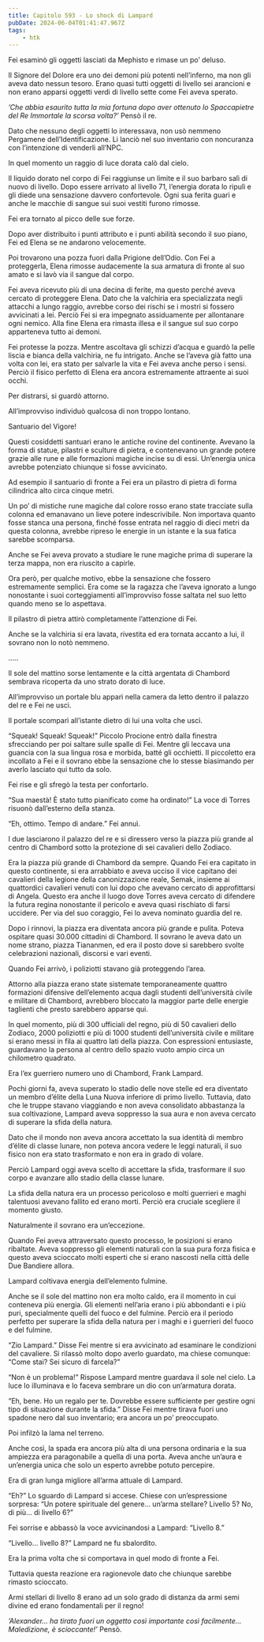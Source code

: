 ```yaml
---
title: Capitolo 593 - Lo shock di Lampard
pubDate: 2024-06-04T01:41:47.967Z
tags:
    - htk
---
```


Fei esaminò gli oggetti lasciati da Mephisto e rimase un po’ deluso.

Il Signore del Dolore era uno dei demoni più potenti nell’inferno, ma non gli aveva dato nessun tesoro. Erano quasi tutti oggetti di livello sei arancioni e non erano apparsi oggetti verdi di livello sette come Fei aveva sperato.

<em>’Che abbia esaurito tutta la mia fortuna dopo aver ottenuto lo Spaccapietre del Re Immortale la scorsa volta?’</em> Pensò il re.

Dato che nessuno degli oggetti lo interessava, non usò nemmeno Pergamene dell’Identificazione. Li lanciò nel suo inventario con noncuranza con l’intenzione di venderli all’NPC.

In quel momento un raggio di luce dorata calò dal cielo.

Il liquido dorato nel corpo di Fei raggiunse un limite e il suo barbaro salì di nuovo di livello. Dopo essere arrivato al livello 71, l’energia dorata lo ripulì e gli diede una sensazione davvero confortevole. Ogni sua ferita guarì e anche le macchie di sangue sui suoi vestiti furono rimosse.

Fei era tornato al picco delle sue forze.

Dopo aver distribuito i punti attributo e i punti abilità secondo il suo piano, Fei ed Elena se ne andarono velocemente.

Poi trovarono una pozza fuori dalla Prigione dell’Odio. Con Fei a proteggerla, Elena rimosse audacemente la sua armatura di fronte al suo amato e si lavò via il sangue dal corpo.

Fei aveva ricevuto più di una decina di ferite, ma questo perché aveva cercato di proteggere Elena. Dato che la valchiria era specializzata negli attacchi a lungo raggio, avrebbe corso dei rischi se i mostri si fossero avvicinati a lei. Perciò Fei si era impegnato assiduamente per allontanare ogni nemico. Alla fine Elena era rimasta illesa e il sangue sul suo corpo apparteneva tutto ai demoni.

Fei protesse la pozza. Mentre ascoltava gli schizzi d’acqua e guardò la pelle liscia e bianca della valchiria, ne fu intrigato. Anche se l’aveva già fatto una volta con lei, era stato per salvarle la vita e Fei aveva anche perso i sensi. Perciò il fisico perfetto di Elena era ancora estremamente attraente ai suoi occhi.

Per distrarsi, si guardò attorno.

All’improvviso individuò qualcosa di non troppo lontano.

Santuario del Vigore!

Questi cosiddetti santuari erano le antiche rovine del continente. Avevano la forma di statue, pilastri e sculture di pietra, e contenevano un grande potere grazie alle rune e alle formazioni magiche incise su di essi. Un’energia unica avrebbe potenziato chiunque si fosse avvicinato.

Ad esempio il santuario di fronte a Fei era un pilastro di pietra di forma cilindrica alto circa cinque metri.

Un po’ di mistiche rune magiche dal colore rosso erano state tracciate sulla colonna ed emanavano un lieve potere indescrivibile. Non importava quanto fosse stanca una persona, finché fosse entrata nel raggio di dieci metri da questa colonna, avrebbe ripreso le energie in un istante e la sua fatica sarebbe scomparsa.

Anche se Fei aveva provato a studiare le rune magiche prima di superare la terza mappa, non era riuscito a capirle.

Ora però, per qualche motivo, ebbe la sensazione che fossero estremamente semplici. Era come se la ragazza che l’aveva ignorato a lungo nonostante i suoi corteggiamenti all’improvviso fosse saltata nel suo letto quando meno se lo aspettava.

Il pilastro di pietra attirò completamente l’attenzione di Fei.

Anche se la valchiria si era lavata, rivestita ed era tornata accanto a lui, il sovrano non lo notò nemmeno.

…..

Il sole del mattino sorse lentamente e la città argentata di Chambord sembrava ricoperta da uno strato dorato di luce.

All’improvviso un portale blu apparì nella camera da letto dentro il palazzo del re e Fei ne uscì.

Il portale scomparì all’istante dietro di lui una volta che uscì.

“Squeak! Squeak! Squeak!” Piccolo Procione entrò dalla finestra sfrecciando per poi saltare sulle spalle di Fei. Mentre gli leccava una guancia con la sua lingua rosa e morbida, batté gli occhietti. Il piccoletto era incollato a Fei e il sovrano ebbe la sensazione che lo stesse biasimando per averlo lasciato qui tutto da solo.

Fei rise e gli sfregò la testa per confortarlo.

“Sua maestà! È stato tutto pianificato come ha ordinato!” La voce di Torres risuonò dall’esterno della stanza.

“Eh, ottimo. Tempo di andare.” Fei annuì.

I due lasciarono il palazzo del re e si diressero verso la piazza più grande al centro di Chambord sotto la protezione di sei cavalieri dello Zodiaco.

Era la piazza più grande di Chambord da sempre. Quando Fei era capitato in questo continente, si era arrabbiato e aveva ucciso il vice capitano dei cavalieri della legione della canonizzazione reale, Semak, insieme ai quattordici cavalieri venuti con lui dopo che avevano cercato di approfittarsi di Angela. Questo era anche il luogo dove Torres aveva cercato di difendere la futura regina nonostante il pericolo e aveva quasi rischiato di farsi uccidere. Per via del suo coraggio, Fei lo aveva nominato guardia del re.

Dopo i rinnovi, la piazza era diventata ancora più grande e pulita. Poteva ospitare quasi 30.000 cittadini di Chambord. Il sovrano le aveva dato un nome strano, piazza Tiananmen, ed era il posto dove si sarebbero svolte celebrazioni nazionali, discorsi e vari eventi.

Quando Fei arrivò, i poliziotti stavano già proteggendo l’area.

Attorno alla piazza erano state sistemate temporaneamente quattro formazioni difensive dell’elemento acqua dagli studenti dell’università civile e militare di Chambord, avrebbero bloccato la maggior parte delle energie taglienti che presto sarebbero apparse qui.

In quel momento, più di 300 ufficiali del regno, più di 50 cavalieri dello Zodiaco, 2000 poliziotti e più di 1000 studenti dell’università civile e militare si erano messi in fila ai quattro lati della piazza. Con espressioni entusiaste, guardavano la persona al centro dello spazio vuoto ampio circa un chilometro quadrato.

Era l’ex guerriero numero uno di Chambord, Frank Lampard.

Pochi giorni fa, aveva superato lo stadio delle nove stelle ed era diventato un membro d’élite della Luna Nuova inferiore di primo livello. Tuttavia, dato che le truppe stavano viaggiando e non aveva consolidato abbastanza la sua coltivazione, Lampard aveva soppresso la sua aura e non aveva cercato di superare la sfida della natura.

Dato che il mondo non aveva ancora accettato la sua identità di membro d’élite di classe lunare, non poteva ancora vedere le leggi naturali, il suo fisico non era stato trasformato e non era in grado di volare.

Perciò Lampard oggi aveva scelto di accettare la sfida, trasformare il suo corpo e avanzare allo stadio della classe lunare.

La sfida della natura era un processo pericoloso e molti guerrieri e maghi talentuosi avevano fallito ed erano morti. Perciò era cruciale scegliere il momento giusto.

Naturalmente il sovrano era un’eccezione.

Quando Fei aveva attraversato questo processo, le posizioni si erano ribaltate. Aveva soppresso gli elementi naturali con la sua pura forza fisica e questo aveva scioccato molti esperti che si erano nascosti nella città delle Due Bandiere allora.

Lampard coltivava energia dell’elemento fulmine.

Anche se il sole del mattino non era molto caldo, era il momento in cui conteneva più energia. Gli elementi nell’aria erano i più abbondanti e i più puri, specialmente quelli del fuoco e del fulmine. Perciò era il periodo perfetto per superare la sfida della natura per i maghi e i guerrieri del fuoco e del fulmine.

“Zio Lampard.” Disse Fei mentre si era avvicinato ad esaminare le condizioni del cavaliere. Si rilassò molto dopo averlo guardato, ma chiese comunque: “Come stai? Sei sicuro di farcela?”

“Non è un problema!” Rispose Lampard mentre guardava il sole nel cielo. La luce lo illuminava e lo faceva sembrare un dio con un’armatura dorata.

“Eh, bene. Ho un regalo per te. Dovrebbe essere sufficiente per gestire ogni tipo di situazione durante la sfida.” Disse Fei mentre tirava fuori uno spadone nero dal suo inventario; era ancora un po’ preoccupato.

Poi infilzò la lama nel terreno.

Anche così, la spada era ancora più alta di una persona ordinaria e la sua ampiezza era paragonabile a quella di una porta. Aveva anche un’aura e un’energia unica che solo un esperto avrebbe potuto percepire.

Era di gran lunga migliore all’arma attuale di Lampard.

“Eh?” Lo sguardo di Lampard si accese. Chiese con un’espressione sorpresa: “Un potere spirituale del genere… un’arma stellare? Livello 5? No, di più… di livello 6?”

Fei sorrise e abbassò la voce avvicinandosi a Lampard: “Livello 8.”

“Livello… livello 8?” Lampard ne fu sbalordito.

Era la prima volta che si comportava in quel modo di fronte a Fei.

Tuttavia questa reazione era ragionevole dato che chiunque sarebbe rimasto scioccato.

Armi stellari di livello 8 erano ad un solo grado di distanza da armi semi divine ed erano fondamentali per il regno!

<em>’Alexander… ha tirato fuori un oggetto così importante così facilmente… Maledizione, è scioccante!’</em> Pensò.



